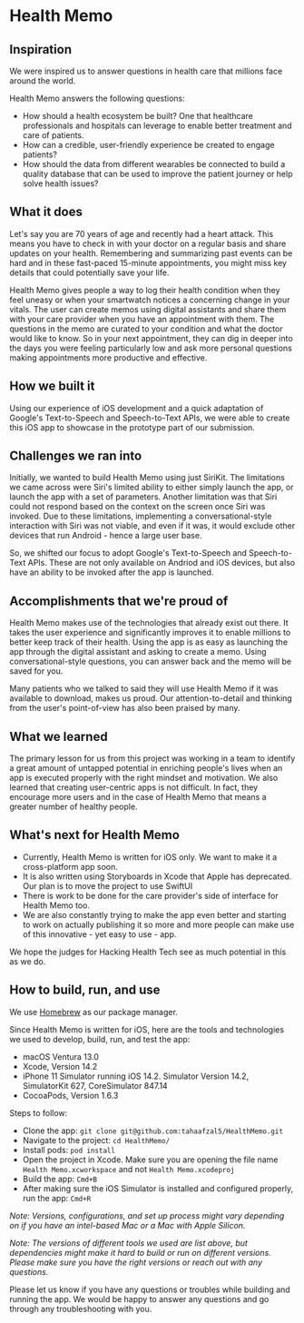 # Health Memo

## Inspiration

We were inspired us to answer questions in health care that millions face around the world.

Health Memo answers the following questions:
- How should a health ecosystem be built? One that healthcare professionals and hospitals can leverage to enable better treatment and care of patients.
- How can a credible, user-friendly experience be created to engage patients?
- How should the data from different wearables be connected to build a quality database that can be used to improve the patient journey or help solve health issues?

## What it does

Let's say you are 70 years of age and recently had a heart attack. This means you have to check in with your doctor on a regular basis and share updates on your health. Remembering and summarizing past events can be hard and in these fast-paced 15-minute appointments, you might miss key details that could potentially save your life.

Health Memo gives people a way to log their health condition when they feel uneasy or when your smartwatch notices a concerning change in your vitals. The user can create memos using digital assistants and share them with your care provider when you have an appointment with them. The questions in the memo are curated to your condition and what the doctor would like to know. So in your next appointment, they can dig in deeper into the days you were feeling particularly low and ask more personal questions making appointments more productive and effective.

## How we built it

Using our experience of iOS development and a quick adaptation of Google's Text-to-Speech and Speech-to-Text APIs, we were able to create this iOS app to showcase in the prototype part of our submission.

## Challenges we ran into

Initially, we wanted to build Health Memo using just SiriKit. The limitations we came across were Siri's limited ability to either simply launch the app, or launch the app with a set of parameters. Another limitation was that Siri could not respond based on the context on the screen once Siri was invoked. Due to these limitations, implementing a conversational-style interaction with Siri was not viable, and even if it was, it would exclude other devices that run Android - hence a large user base.

So, we shifted our focus to adopt Google's Text-to-Speech and Speech-to-Text APIs. These are not only available on Andriod and iOS devices, but also have an ability to be invoked after the app is launched.

## Accomplishments that we're proud of

Health Memo makes use of the technologies that already exist out there. It takes the user experience and significantly improves it to enable millions to better keep track of their health. Using the app is as easy as launching the app through the digital assistant and asking to create a memo. Using conversational-style questions, you can answer back and the memo will be saved for you.

Many patients who we talked to said they will use Health Memo if it was available to download, makes us proud. Our attention-to-detail and thinking from the user's point-of-view has also been praised by many.

## What we learned

The primary lesson for us from this project was working in a team to identify a great amount of untapped potential in enriching people's lives when an app is executed properly with the right mindset and motivation. We also learned that creating user-centric apps is not difficult. In fact, they encourage more users and in the case of Health Memo that means a greater number of healthy people.

## What's next for Health Memo

- Currently, Health Memo is written for iOS only. We want to make it a cross-platform app soon. 
- It is also written using  Storyboards in Xcode that Apple has deprecated. Our plan is to move the project to use SwiftUI
- There is work to be done for the care provider's side of interface for Health Memo too.
- We are also constantly trying to make the app even better and starting to work on actually publishing it so more and more people can make use of this innovative - yet easy to use - app. 

We hope the judges for Hacking Health Tech see as much potential in this as we do.

## How to build, run, and use

We use [Homebrew](https://formulae.brew.sh) as our package manager.

Since Health Memo is written for iOS, here are the tools and technologies we used to develop, build, run, and test the app:

- macOS Ventura 13.0
- Xcode, Version 14.2
- iPhone 11 Simulator running iOS 14.2. Simulator Version 14.2, SimulatorKit 627, CoreSimulator 847.14
- CocoaPods, Version 1.6.3

Steps to follow:

- Clone the app: `git clone git@github.com:tahaafzal5/HealthMemo.git`
- Navigate to the project: `cd HealthMemo/`
- Install pods: `pod install`
- Open the project in Xcode. Make sure you are opening the file name `Health Memo.xcworkspace` and not `Health Memo.xcodeproj`
- Build the app: `Cmd+B`
- After making sure the iOS Simulator is installed and configured properly, run the app: `Cmd+R`

*Note: Versions, configurations, and set up process might vary depending on if you have an intel-based Mac or a Mac with Apple Silicon.*

*Note: The versions of different tools we used are list above, but dependencies might make it hard to build or run on different versions. Please make sure you have the right versions or reach out with any questions.*

Please let us know if you have any questions or troubles while building and running the app. We would be happy to answer any questions and go through any troubleshooting with you.
